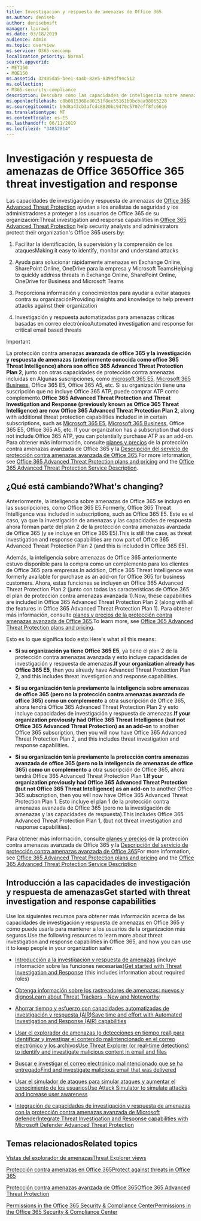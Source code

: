```yaml
---
title: Investigación y respuesta de amenazas de Office 365
ms.author: deniseb
author: denisebmsft
manager: laurawi
ms.date: 03/18/2019
audience: Admin
ms.topic: overview
ms.service: O365-seccomp
localization_priority: Normal
search.appverid:
- MET150
- MOE150
ms.assetid: 32405da5-bee1-4a4b-82e5-8399df94c512
ms.collection:
- M365-security-compliance
description: Descubra cómo las capacidades de inteligencia sobre amenazas de Office 365 Advanced Threat Protection pueden ayudarle a investigar amenazas contra su organización, responder a malware, phishing y otros ataques que Office 365 ha detectado en su nombre y buscar amenazas indicadores.
ms.openlocfilehash: c8b0815368e80151f8ee55161b9bcbaa98065228
ms.sourcegitcommit: b9d8a43cb3afcdc8820bc9470c5707eff8fc6616
ms.translationtype: MT
ms.contentlocale: es-ES
ms.lasthandoff: 06/11/2019
ms.locfileid: "34852814"
---
```

# <a name="office-365-threat-investigation-and-response"></a><span data-ttu-id="6b171-103">Investigación y respuesta de amenazas de Office 365</span><span class="sxs-lookup"><span data-stu-id="6b171-103">Office 365 threat investigation and response</span></span>

<span data-ttu-id="6b171-104">Las capacidades de investigación y respuesta de amenazas de [Office 365 Advanced Threat Protection](office-365-atp.md) ayudan a los analistas de seguridad y los administradores a proteger a los usuarios de Office 365 de su organización:</span><span class="sxs-lookup"><span data-stu-id="6b171-104">Threat investigation and response capabilities in [Office 365 Advanced Threat Protection](office-365-atp.md) help security analysts and administrators protect their organization's Office 365 users by:</span></span>
  
1. <span data-ttu-id="6b171-105">Facilitar la identificación, la supervisión y la comprensión de los ataques</span><span class="sxs-lookup"><span data-stu-id="6b171-105">Making it easy to identify, monitor and understand attacks</span></span>
    
2. <span data-ttu-id="6b171-106">Ayuda para solucionar rápidamente amenazas en Exchange Online, SharePoint Online, OneDrive para la empresa y Microsoft Teams</span><span class="sxs-lookup"><span data-stu-id="6b171-106">Helping to quickly address threats in Exchange Online, SharePoint Online, OneDrive for Business and Microsoft Teams</span></span>
    
3. <span data-ttu-id="6b171-107">Proporciona información y conocimientos para ayudar a evitar ataques contra su organización</span><span class="sxs-lookup"><span data-stu-id="6b171-107">Providing insights and knowledge to help prevent attacks against their organization</span></span>

4. <span data-ttu-id="6b171-108">Investigación y respuesta automatizadas para amenazas críticas basadas en correo electrónico</span><span class="sxs-lookup"><span data-stu-id="6b171-108">Automated investigation and response for critical email based threats</span></span>
    
> [!IMPORTANT]
> <span data-ttu-id="6b171-109">La protección contra amenazas **avanzada de office 365 y la investigación y respuesta de amenazas (anteriormente conocida como office 365 Threat Intelligence) ahora son office 365 Advanced Threat Protection Plan 2**, junto con otras capacidades de protección contra amenazas incluidas en Algunas suscripciones, como [microsoft 365 E5](https://www.microsoft.com/microsoft-365/enterprise/home), [Microsoft 365 Business](https://www.microsoft.com/microsoft-365/business), Office 365 E5, Office 365 A5, etc. Si su organización tiene una suscripción que no incluye Office 365 ATP, puede comprar ATP como complemento.</span><span class="sxs-lookup"><span data-stu-id="6b171-109">**Office 365 Advanced Threat Protection and Threat Investigation and Response (previously known as Office 365 Threat Intelligence) are now Office 365 Advanced Threat Protection Plan 2**, along with additional threat protection capabilities included in in certain subscriptions, such as [Microsoft 365 E5](https://www.microsoft.com/microsoft-365/enterprise/home), [Microsoft 365 Business](https://www.microsoft.com/microsoft-365/business), Office 365 E5, Office 365 A5, etc. If your organization has a subscription that does not include Office 365 ATP, you can potentially purchase ATP as an add-on.</span></span> <span data-ttu-id="6b171-110">Para obtener más información, consulte [planes y precios](https://products.office.com/exchange/advance-threat-protection) de la protección contra amenazas avanzada de Office 365 y la [Descripción del servicio de protección contra amenazas avanzada de Office 365](https://docs.microsoft.com/office365/servicedescriptions/office-365-advanced-threat-protection-service-description#whats-new-in-office-365-advanced-threat-protection-atp).</span><span class="sxs-lookup"><span data-stu-id="6b171-110">For more information, see [Office 365 Advanced Threat Protection plans and pricing](https://products.office.com/exchange/advance-threat-protection) and the [Office 365 Advanced Threat Protection Service Description](https://docs.microsoft.com/office365/servicedescriptions/office-365-advanced-threat-protection-service-description#whats-new-in-office-365-advanced-threat-protection-atp).</span></span> 
  
## <a name="whats-changing"></a><span data-ttu-id="6b171-111">¿Qué está cambiando?</span><span class="sxs-lookup"><span data-stu-id="6b171-111">What's changing?</span></span>

<span data-ttu-id="6b171-112">Anteriormente, la inteligencia sobre amenazas de Office 365 se incluyó en las suscripciones, como Office 365 E5.</span><span class="sxs-lookup"><span data-stu-id="6b171-112">Formerly, Office 365 Threat Intelligence was included in subscriptions, such as Office 365 E5.</span></span> <span data-ttu-id="6b171-113">Este es el caso, ya que la investigación de amenazas y las capacidades de respuesta ahora forman parte del plan 2 de la protección contra amenazas avanzada de Office 365 (y se incluye en Office 365 E5).</span><span class="sxs-lookup"><span data-stu-id="6b171-113">This is still the case, as threat investigation and response capabilities are now part of Office 365 Advanced Threat Protection Plan 2 (and this is included in Office 365 E5).</span></span> 

<span data-ttu-id="6b171-114">Además, la inteligencia sobre amenazas de Office 365 anteriormente estuvo disponible para la compra como un complemento para los clientes de Office 365 para empresas.</span><span class="sxs-lookup"><span data-stu-id="6b171-114">In addition, Office 365 Threat Intelligence was formerly available for purchase as an add-on for Office 365 for business customers.</span></span> <span data-ttu-id="6b171-115">Ahora, estas funciones se incluyen en Office 365 Advanced Threat Protection Plan 2 (junto con todas las características de Office 365 el plan de protección contra amenazas avanzada 1).</span><span class="sxs-lookup"><span data-stu-id="6b171-115">Now, these capabilities are included in Office 365 Advanced Threat Protection Plan 2 (along with all the features in Office 365 Advanced Threat Protection Plan 1).</span></span> <span data-ttu-id="6b171-116">Para obtener más información, consulte [planes y precios de la protección contra amenazas avanzada de Office 365](https://products.office.com/exchange/advance-threat-protection).</span><span class="sxs-lookup"><span data-stu-id="6b171-116">To learn more, see [Office 365 Advanced Threat Protection plans and pricing](https://products.office.com/exchange/advance-threat-protection).</span></span>

<span data-ttu-id="6b171-117">Esto es lo que significa todo esto:</span><span class="sxs-lookup"><span data-stu-id="6b171-117">Here's what all this means:</span></span>

- <span data-ttu-id="6b171-118">**Si su organización ya tiene Office 365 E5**, ya tiene el plan 2 de la protección contra amenazas avanzada y esto incluye capacidades de investigación y respuesta de amenazas.</span><span class="sxs-lookup"><span data-stu-id="6b171-118">**If your organization already has Office 365 E5**, then you already have Advanced Threat Protection Plan 2, and this includes threat investigation and response capabilities.</span></span>

- <span data-ttu-id="6b171-119">**Si su organización tenía previamente la inteligencia sobre amenazas de office 365 (pero no la protección contra amenazas avanzada de office 365) como un complemento** a otra suscripción de Office 365, ahora tendrá Office 365 Advanced Threat Protection Plan 2 y esto incluye capacidades de investigación y respuesta de amenazas.</span><span class="sxs-lookup"><span data-stu-id="6b171-119">**If your organization previously had Office 365 Threat Intelligence (but not Office 365 Advanced Threat Protection) as an add-on** to another Office 365 subscription, then you will now have Office 365 Advanced Threat Protection Plan 2, and this includes threat investigation and response capabilities.</span></span> 

- <span data-ttu-id="6b171-120">**Si su organización tenía previamente la protección contra amenazas avanzada de office 365 (pero no la inteligencia de amenazas de office 365) como un complemento** a otra suscripción de Office 365, ahora tendrá Office 365 Advanced Threat Protection Plan 1.</span><span class="sxs-lookup"><span data-stu-id="6b171-120">**If your organization previously had Office 365 Advanced Threat Protection (but not Office 365 Threat Intelligence) as an add-on** to another Office 365 subscription, then you will now have Office 365 Advanced Threat Protection Plan 1.</span></span> <span data-ttu-id="6b171-121">Esto incluye el plan 1 de la protección contra amenazas avanzada de Office 365 (pero no la investigación de amenazas y las capacidades de respuesta).</span><span class="sxs-lookup"><span data-stu-id="6b171-121">This includes Office 365 Advanced Threat Protection Plan 1, (but not threat investigation and response capabilities).</span></span>

<span data-ttu-id="6b171-122">Para obtener más información, consulte [planes y precios](https://products.office.com/exchange/advance-threat-protection) de la protección contra amenazas avanzada de Office 365 y la [Descripción del servicio de protección contra amenazas avanzada de Office 365](https://docs.microsoft.com/office365/servicedescriptions/office-365-advanced-threat-protection-service-description#whats-new-in-office-365-advanced-threat-protection-atp)</span><span class="sxs-lookup"><span data-stu-id="6b171-122">For more information, see [Office 365 Advanced Threat Protection plans and pricing](https://products.office.com/exchange/advance-threat-protection) and the [Office 365 Advanced Threat Protection Service Description](https://docs.microsoft.com/office365/servicedescriptions/office-365-advanced-threat-protection-service-description#whats-new-in-office-365-advanced-threat-protection-atp)</span></span>

## <a name="get-started-with-threat-investigation-and-response-capabilities"></a><span data-ttu-id="6b171-123">Introducción a las capacidades de investigación y respuesta de amenazas</span><span class="sxs-lookup"><span data-stu-id="6b171-123">Get started with threat investigation and response capabilities</span></span>

<span data-ttu-id="6b171-124">Use los siguientes recursos para obtener más información acerca de las capacidades de investigación y respuesta de amenazas en Office 365 y cómo puede usarla para mantener a los usuarios de la organización más seguros.</span><span class="sxs-lookup"><span data-stu-id="6b171-124">Use the following resources to learn more about threat investigation and response capabilities in Office 365, and how you can use it to keep people in your organization safer.</span></span>
  
- <span data-ttu-id="6b171-125">[Introducción a la investigación y respuesta de amenazas](get-started-with-ti.md) (incluye información sobre las funciones necesarias)</span><span class="sxs-lookup"><span data-stu-id="6b171-125">[Get started with Threat Investigation and Response](get-started-with-ti.md) (this includes information about required roles)</span></span> 
    
- [<span data-ttu-id="6b171-126">Obtenga información sobre los rastreadores de amenazas: nuevos y dignos</span><span class="sxs-lookup"><span data-stu-id="6b171-126">Learn about Threat Trackers - New and Noteworthy</span></span>](threat-trackers.md)

- [<span data-ttu-id="6b171-127">Ahorrar tiempo y esfuerzo con capacidades automatizadas de investigación y respuesta (AIR)</span><span class="sxs-lookup"><span data-stu-id="6b171-127">Save time and effort with Automated Investigation and Response (AIR) capabilities</span></span>](automated-investigation-response-office.md)

- [<span data-ttu-id="6b171-128">Usar el explorador de amenazas (o detecciones en tiempo real) para identificar y investigar el contenido malintencionado en el correo electrónico y los archivos</span><span class="sxs-lookup"><span data-stu-id="6b171-128">Use Threat Explorer (or real-time detections) to identify and investigate malicious content in email and files</span></span>](threat-explorer.md)
    
- [<span data-ttu-id="6b171-129">Buscar e investigar el correo electrónico malintencionado que se ha entregado</span><span class="sxs-lookup"><span data-stu-id="6b171-129">Find and investigate malicious email that was delivered</span></span>](investigate-malicious-email-that-was-delivered.md)
    
- [<span data-ttu-id="6b171-130">Usar el simulador de ataques para simular ataques y aumentar el conocimiento de los usuarios</span><span class="sxs-lookup"><span data-stu-id="6b171-130">Use Attack Simulator to simulate attacks and increase user awareness</span></span>](attack-simulator.md)
    
- [<span data-ttu-id="6b171-131">Integración de capacidades de investigación y respuesta de amenazas con la protección contra amenazas avanzada de Microsoft defender</span><span class="sxs-lookup"><span data-stu-id="6b171-131">Integrate Threat Investigation and Response capabilities with Microsoft Defender Advanced Threat Protection</span></span>](integrate-office-365-ti-with-wdatp.md)
    
## <a name="related-topics"></a><span data-ttu-id="6b171-132">Temas relacionados</span><span class="sxs-lookup"><span data-stu-id="6b171-132">Related topics</span></span>

[<span data-ttu-id="6b171-133">Vistas del explorador de amenazas</span><span class="sxs-lookup"><span data-stu-id="6b171-133">Threat Explorer views</span></span>](threat-explorer-views.md)

[<span data-ttu-id="6b171-134">Protección contra amenazas en Office 365</span><span class="sxs-lookup"><span data-stu-id="6b171-134">Protect against threats in Office 365</span></span>](protect-against-threats.md)
  
[<span data-ttu-id="6b171-135">Protección contra amenazas avanzada de Office 365</span><span class="sxs-lookup"><span data-stu-id="6b171-135">Office 365 Advanced Threat Protection</span></span>](office-365-atp.md)
  
[<span data-ttu-id="6b171-136">Permissions in the Office 365 Security &amp; Compliance Center</span><span class="sxs-lookup"><span data-stu-id="6b171-136">Permissions in the Office 365 Security &amp; Compliance Center</span></span>](permissions-in-the-security-and-compliance-center.md)
 
